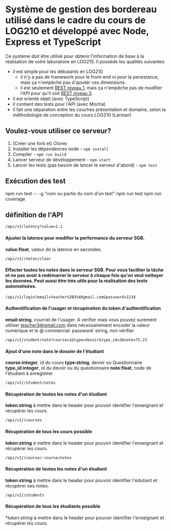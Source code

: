 # Système de gestion des bordereau utilisé dans le cadre du cours de LOG210 et développé avec Node, Express et TypeScript

Ce système doit être utilisé pour obtenir l'information de base à la réalisation de votre laboratoire en LOG210. Il possède les qualités suivantes:

 - il est simple pour les débutants en LOG210
   - il n'y a pas de framework pour le front-end ni pour la persistance, mais ça n'empêche pas d'ajouter ces dimensions.
   - il est seulement [REST niveau 1](https://restfulapi.net/richardson-maturity-model/#level-one), mais ça n'empêche pas de modifier l'API pour qu'il soit [REST niveau 3](https://restfulapi.net/richardson-maturity-model/#level-three). 
 - il est orienté objet (avec TypeScript)
 - il contient des tests pour l'API (avec Mocha)
 - il fait une séparation entre les couches présentation et domaine, selon la méthodologie de conception du cours LOG210 (Larman)

## Voulez-vous utiliser ce serveur?

1. (Créer une fork et) Cloner
2. Installer les dépendences node - ```npm install```
3. Compiler - ```npm run build```
4. Lancer serveur de développement - ```npm start```
5. Lancer les tests (pas besoin de lancer le serveur d'abord) - ```npm test```

## Exécution des test
npm run test -- -g "nom ou partie du nom d'un test"
npm run test
npm run coverage

## définition de l'API

```/api/v1/latency?value=1.1```
#### Ajuster la latence pour modifier la performance du serveur SGB.  
**value:float**, valeur de la latence en secondes.

```/api/v1//notes/clear```
#### Effacter toutes les notes dans le serveur SGB.  Pour vous faciliter la tâche et ne pas avoir à redémarrer le serveur à chaque fois qu'on veut nettoyer les données.  Peut aussi être très utile pour la réalisation des tests automatisées.

```/api/v1/login?email=teacher%2B3%40gmail.com&password=1234```
#### Authentification de l'usager et récupération du token d'authentification
**email:string**, courriel de l'usager.  A vérifier mais vous pouvez surement utiliser teacher3@gmail.com dans nécessairement encoder la valeur numérique et le @ commercial.
password: string, non vérifier.  

```/api/v1/student/note?course=1&type=devoir&type_id=3&note=75.23```
#### Ajout d'une note dans le dossier de l'étudiant
**course:integer**, id du cours
**type:string**,  devoir ou Questionnaire
**type_id:integer**, id du devoir ou du questionnaire
**note:float**, node de l'étudiant à enregistrer

```/api/v1//student/notes```
#### Récupération de toutes les notes d'un étudiant
**token:string** à mettre dans le header pour pouvoir identifier l'enseignant et récupérer les cours.

```/api/v1//courses```
#### Récupération de tous les cours possible
**token:string** à mettre dans le header pour pouvoir identifier l'enseignant et récupérer les cours.

```/api/v1//course/:course/notes```
#### Récupération de toutes les notes d'un étudiant
**token:string** à mettre dans le header pour pouvoir identifier l'édutiant et récupérer ses notes.

```/api/v1//students```
####   Récupération de tous les étudiants possible
**token:string* à mettre dans le header pour pouvoir identifier l'enseignant et récupérer les cours.
